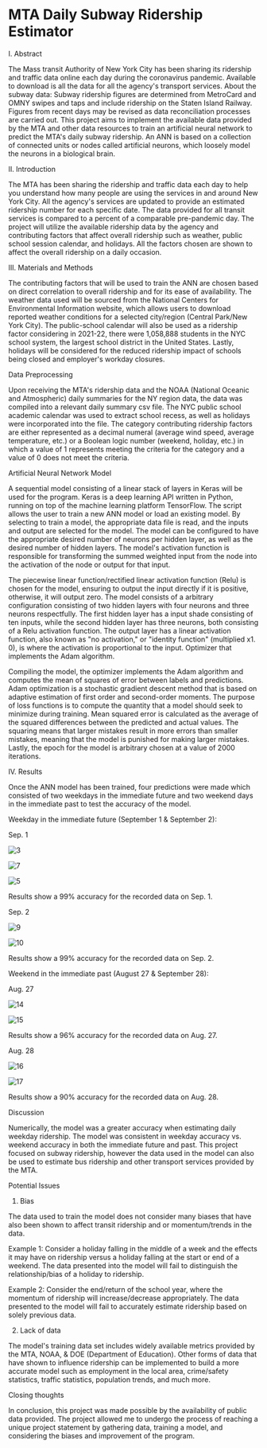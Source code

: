 # MTA Daily Subway Ridership Estimator 

I. Abstract 

The Mass transit Authority of New York City has been sharing its ridership and traffic data online each day during the coronavirus pandemic. Available to download is all the data for all the agency's transport services. About the subway data: Subway ridership figures are determined from MetroCard and OMNY swipes and taps and include ridership on the Staten Island Railway. Figures from recent days may be revised as data reconciliation processes are carried out. This project aims to implement the available data provided by the MTA and other data resources to train an artificial neural network to predict the MTA's daily subway ridership. An ANN is based on a collection of connected units or nodes called artificial neurons, which loosely model the neurons in a biological brain. 
  
II. Introduction 

The MTA has been sharing the ridership and traffic data each day to help you understand how many people are using the services in and around New York City. All the agency's services are updated to provide an estimated ridership number for each specific date. The data provided for all transit services is compared to a percent of a comparable pre-pandemic day. The project will utilize the available ridership data by the agency and contributing factors that affect overall ridership such as weather, public school session calendar, and holidays. All the factors chosen are shown to affect the overall ridership on a daily occasion. 

III. Materials and Methods 

The contributing factors that will be used to train the ANN are chosen based on direct correlation to overall ridership and for its ease of availability. The weather data used will be sourced from the National Centers for Environmental Information website, which allows users to download reported weather conditions for a selected city/region (Central Park/New York City). The public-school calendar will also be used as a ridership factor considering in 2021-22, there were 1,058,888 students in the NYC school system, the largest school district in the United States. Lastly, holidays will be considered for the reduced ridership impact of schools being closed and employer's workday closures. 

Data Preprocessing 

Upon receiving the MTA's ridership data and the NOAA (National Oceanic and Atmospheric) daily summaries for the NY region data, the data was compiled into a relevant daily summary csv file. The NYC public school academic calendar was used to extract school recess, as well as holidays were incorporated into the file. The category contributing ridership factors are either represented as a decimal numeral (average wind speed, average temperature, etc.) or a Boolean logic number (weekend, holiday, etc.) in which a value of 1 represents meeting the criteria for the category and a value of 0 does not meet the criteria. 
 
Artificial Neural Network Model  

A sequential model consisting of a linear stack of layers in Keras will be used for the program. Keras is a deep learning API written in Python, running on top of the machine learning platform TensorFlow. The script allows the user to train a new ANN model or load an existing model. By selecting to train a model, the appropriate data file is read, and the inputs and output are selected for the model. The model can be configured to have the appropriate desired number of neurons per hidden layer, as well as the desired number of hidden layers. The model's activation function is responsible for transforming the summed weighted input from the node into the activation of the node or output for that input. 

The piecewise linear function/rectified linear activation function (Relu) is chosen for the model, ensuring to output the input directly if it is positive, otherwise, it will output zero. The model consists of a arbitrary configuration consisting of two hidden layers with four neurons and three neurons respectfully. The first hidden layer has a input shade consisting of ten inputs, while the second hidden layer has three neurons, both consisting of a Relu activation function. The output layer has a linear activation function, also known as "no activation," or "identity function" (multiplied x1. 0), is where the activation is proportional to the input. Optimizer that implements the Adam algorithm. 

Compiling the model, the optimizer implements the Adam algorithm and computes the mean of squares of error between labels and predictions. Adam optimization is a stochastic gradient descent method that is based on adaptive estimation of first order and second-order moments. The purpose of loss functions is to compute the quantity that a model should seek to minimize during training. Mean squared error is calculated as the average of the squared differences between the predicted and actual values. The squaring means that larger mistakes result in more errors than smaller mistakes, meaning that the model is punished for making larger mistakes. Lastly, the epoch for the model is arbitrary chosen at a value of 2000 iterations. 

IV. Results 
  
Once the ANN model has been trained, four predictions were made which consisted of two weekdays in the immediate future and two weekend days in the immediate past to test the accuracy of the model.   

Weekday in the immediate future (September 1 & September 2):   

Sep. 1 

![3](https://user-images.githubusercontent.com/112568703/189488376-9dff6fc8-55a2-47c0-84e1-4d55d84f0449.png) 

![7](https://user-images.githubusercontent.com/112568703/189488466-ff9686b9-4f80-44db-94ee-e62eedd7cfc6.png) 

![5](https://user-images.githubusercontent.com/112568703/189488408-2b38b628-fbc8-46a5-aaed-38966e6319fd.png)  

Results show a 99% accuracy for the recorded data on Sep. 1.  

Sep. 2 

![9](https://user-images.githubusercontent.com/112568703/189488497-01f542cd-4e47-4e34-9610-8e4bd32d2cdb.png) 

![10](https://user-images.githubusercontent.com/112568703/189488523-5306f5c8-2b67-458f-9f38-ead735ffbfe3.png) 
  
Results show a 99% accuracy for the recorded data on Sep. 2.  

Weekend in the immediate past (August 27 & September 28): 
  
Aug. 27 

![14](https://user-images.githubusercontent.com/112568703/189488608-94448239-f00c-49f4-bfad-91311dc7ebb6.png) 

![15](https://user-images.githubusercontent.com/112568703/189488612-26d03fdf-4542-4d8f-81ab-b840951582b0.png) 
  
Results show a 96% accuracy for the recorded data on Aug. 27. 
  
Aug. 28  

![16](https://user-images.githubusercontent.com/112568703/189488622-a173ba73-a4f7-44e4-845f-ae173f8acd7f.png) 

![17](https://user-images.githubusercontent.com/112568703/189488635-75839776-c16f-4936-ac9c-7cad86f478f5.png) 

Results show a 90% accuracy for the recorded data on Aug. 28.   

Discussion  

Numerically, the model was a greater accuracy when estimating daily weekday ridership. The model was consistent in weekday accuracy vs. weekend accuracy in both the immediate future and past. This project focused on subway ridership, however the data used in the model can also be used to estimate bus ridership and other transport services provided by the MTA. 

Potential Issues 

1. Bias 

The data used to train the model does not consider many biases that have also been shown to affect transit ridership and or momentum/trends in the data.  

Example 1: Consider a holiday falling in the middle of a week and the effects it may have on ridership versus a holiday falling at the start or end of a weekend. The data presented into the model will fail to distinguish the relationship/bias of a holiday to ridership. 

Example 2: Consider the end/return of the school year, where the momentum of ridership will increase/decrease appropriately. The data presented to the model will fail to accurately estimate ridership based on solely previous data. 

2. Lack of data 

The model's training data set includes widely available metrics provided by the MTA, NOAA, & DOE (Department of Education). Other forms of data that have shown to influence ridership can be implemented to build a more accurate model such as employment in the local area, crime/safety statistics, traffic statistics, population trends, and much more. 

Closing thoughts 

In conclusion, this project was made possible by the availability of public data provided. The project allowed me to undergo the process of reaching a unique project statement by gathering data, training a model, and considering the biases and improvement of the program.  

  

  

 

 
